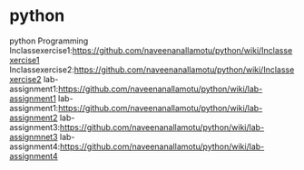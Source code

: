 # python
python Programming
Inclassexercise1:https://github.com/naveenanallamotu/python/wiki/Inclassexercise1
Inclassexercise2:https://github.com/naveenanallamotu/python/wiki/Inclassexercise2
lab-assignment1:https://github.com/naveenanallamotu/python/wiki/lab-assignment1
lab-assignment1:https://github.com/naveenanallamotu/python/wiki/lab-assignment2
lab-assignment3:https://github.com/naveenanallamotu/python/wiki/lab-assignmnet3
lab-assignment4:https://github.com/naveenanallamotu/python/wiki/lab-assignment4

